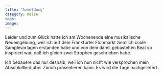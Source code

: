 ```yaml
---
title: "Anmeldung"
category: Reise
tags: 
image: 
---
```


Leider und zum Glück hatte ich am Wochenende eine musikalische Neueingebung, weil ich auf dem Frankfurter Flohmarkt ziemlich coole Samplevorlagen erstanden habe und von dem damit gebastelten Beat so inspiriert war, daß ich gleich zwei Strophen geschrieben habe.   

  

Ich bedauere das nur deshalb, weil ich nun nicht wie versprochen mein Abschlußlied über Zürich präsentieren kann. Es wird die Tage nachgeliefert.